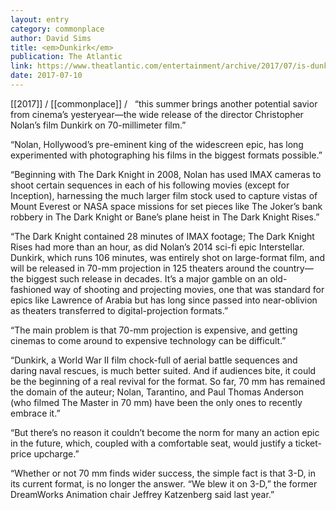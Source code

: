 ```yaml
---
layout: entry
category: commonplace
author: David Sims
title: <em>Dunkirk</em>
publication: The Atlantic
link: https://www.theatlantic.com/entertainment/archive/2017/07/is-dunkirk-the-beginning-of-a-new-hollywood-gimmick/533094/
date: 2017-07-10
---
```


[[2017]] / [[commonplace]] / 
 
“this summer brings another potential savior from cinema’s yesteryear—the wide release of the director Christopher Nolan’s film Dunkirk on 70-millimeter film.”

“Nolan, Hollywood’s pre-eminent king of the widescreen epic, has long experimented with photographing his films in the biggest formats possible.”

“Beginning with The Dark Knight in 2008, Nolan has used IMAX cameras to shoot certain sequences in each of his following movies (except for Inception), harnessing the much larger film stock used to capture vistas of Mount Everest or NASA space missions for set pieces like The Joker’s bank robbery in The Dark Knight or Bane’s plane heist in The Dark Knight Rises.”

“The Dark Knight contained 28 minutes of IMAX footage; The Dark Knight Rises had more than an hour, as did Nolan’s 2014 sci-fi epic Interstellar. Dunkirk, which runs 106 minutes, was entirely shot on large-format film, and will be released in 70-mm projection in 125 theaters around the country—the biggest such release in decades. It’s a major gamble on an old-fashioned way of shooting and projecting movies, one that was standard for epics like Lawrence of Arabia but has long since passed into near-oblivion as theaters transferred to digital-projection formats.”

“The main problem is that 70-mm projection is expensive, and getting cinemas to come around to expensive technology can be difficult.”

“Dunkirk, a World War II film chock-full of aerial battle sequences and daring naval rescues, is much better suited. And if audiences bite, it could be the beginning of a real revival for the format. So far, 70 mm has remained the domain of the auteur; Nolan, Tarantino, and Paul Thomas Anderson (who filmed The Master in 70 mm) have been the only ones to recently embrace it.”

“But there’s no reason it couldn’t become the norm for many an action epic in the future, which, coupled with a comfortable seat, would justify a ticket-price upcharge.”

“Whether or not 70 mm finds wider success, the simple fact is that 3-D, in its current format, is no longer the answer. “We blew it on 3-D,” the former DreamWorks Animation chair Jeffrey Katzenberg said last year.”
